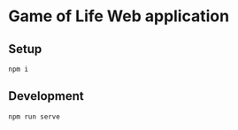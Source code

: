 # Game of Life Web application

## Setup
```shell
npm i
```

## Development
```shell
npm run serve
```
